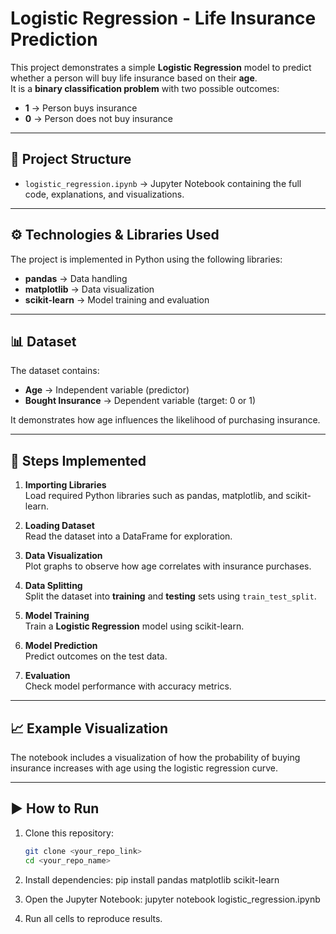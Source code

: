 # Logistic Regression - Life Insurance Prediction

This project demonstrates a simple **Logistic Regression** model to predict whether a person will buy life insurance based on their **age**.  
It is a **binary classification problem** with two possible outcomes:
- **1** → Person buys insurance  
- **0** → Person does not buy insurance  

---

## 📂 Project Structure
- `logistic_regression.ipynb` → Jupyter Notebook containing the full code, explanations, and visualizations.  

---

## ⚙️ Technologies & Libraries Used
The project is implemented in Python using the following libraries:
- **pandas** → Data handling  
- **matplotlib** → Data visualization  
- **scikit-learn** → Model training and evaluation  

---

## 📊 Dataset
The dataset contains:
- **Age** → Independent variable (predictor)  
- **Bought Insurance** → Dependent variable (target: 0 or 1)  

It demonstrates how age influences the likelihood of purchasing insurance.

---

## 🚀 Steps Implemented
1. **Importing Libraries**  
   Load required Python libraries such as pandas, matplotlib, and scikit-learn.  

2. **Loading Dataset**  
   Read the dataset into a DataFrame for exploration.  

3. **Data Visualization**  
   Plot graphs to observe how age correlates with insurance purchases.  

4. **Data Splitting**  
   Split the dataset into **training** and **testing** sets using `train_test_split`.  

5. **Model Training**  
   Train a **Logistic Regression** model using scikit-learn.  

6. **Model Prediction**  
   Predict outcomes on the test data.  

7. **Evaluation**  
   Check model performance with accuracy metrics.  

---

## 📈 Example Visualization
The notebook includes a visualization of how the probability of buying insurance increases with age using the logistic regression curve.  

---

## ▶️ How to Run
1. Clone this repository:
   ```bash
   git clone <your_repo_link>
   cd <your_repo_name>

2. Install dependencies:
   pip install pandas matplotlib scikit-learn

3. Open the Jupyter Notebook:
   jupyter notebook logistic_regression.ipynb

4. Run all cells to reproduce results.
